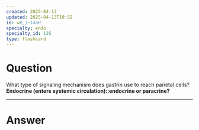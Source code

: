 ```yaml
---
created: 2025-04-13
updated: 2025-04-13T10:52
id: w#,j~14aH
specialty: endo
specialty_id: 125
type: flashcard
---
```


# Question
What type of signaling mechanism does gastrin use to reach parietal cells?   **Endocrine (enters systemic circulation)::endocrine or paracrine?**

---

# Answer
